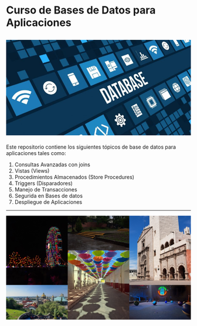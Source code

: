 # Curso de Bases de Datos para Aplicaciones

!['Imagen Base de Datos'](./img/fondo.jpg)
---

Este repositorio contiene los siguientes tópicos de base de datos para aplicaciones tales como:

1. Consultas Avanzadas con joins
2. Vistas (Views)
3. Procedimientos Almacenados (Store Procedures)
4. Triggers (Disparadores)
5. Manejo de Transacciones
6. Segurida en Bases de datos 
5. Despliegue de Aplicaciones

---
!['Collage from My'](./img/Imagen.jpg)
